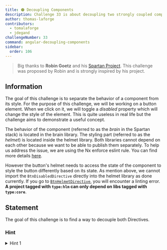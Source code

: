 ```yaml
---
title: 🟠 Decoupling Components
description: Challenge 33 is about decoupling two strongly coupled components using Injection Token
author: thomas-laforge
contributors:
  - tomalaforge
  - jdegand
challengeNumber: 33
command: angular-decoupling-components
sidebar:
  order: 106
---
```


> Big thanks to **Robin Goetz** and his [Spartan Project](https://github.com/goetzrobin/spartan).
> This challenge was proposed by Robin and is strongly inspired by his project.

## Information

The goal of this challenge is to separate the behavior of a component from its style. For the purpose of this challenge, we will be working on a button element. When we click on it, we will toggle a _disabled_ property which will change the style of the element. This is quite useless in real life but the challenge aims to demonstrate a useful concept.

The behavior of the component (referred to as the _brain_ in the Spartan stack) is located in the brain library. The styling part (referred to as the _helmet_) is located inside the helmet library. Both libraries cannot depend on each other because we want to be able to publish them separately. To help us address the issue, we are using the Nx enforce eslint rule. You can find more details [here](https://nx.dev/core-features/enforce-module-boundaries).

However the button's helmet needs to access the state of the component to style the button differently based on its state. As mention above, we cannot import the `BtnDisabledDirective` directly into the helmet library as done currently. If you go to [`BtnHelmetDirective`](../../libs/decoupling/helmet/src/lib/btn-style.directive.ts), you will encounter a linting error. **A project tagged with `type:hlm` can only depend on libs tagged with `type:core`**.

## Statement

The goal of this challenge is to find a way to decouple both Directives.

### Hint

<details>
  <summary>Hint 1</summary>
  Carefully read the title of the challenge 😇
</details>
